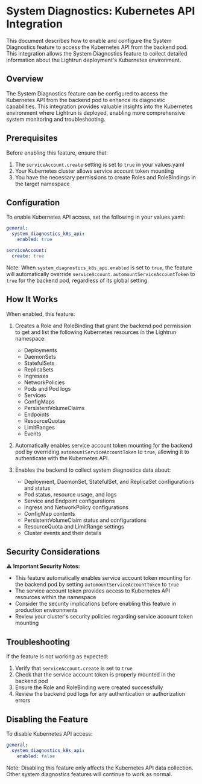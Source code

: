 # System Diagnostics: Kubernetes API Integration

This document describes how to enable and configure the System Diagnostics feature to access the Kubernetes API from the backend pod. This integration allows the System Diagnostics feature to collect detailed information about the Lightrun deployment's Kubernetes environment.

## Overview

The System Diagnostics feature can be configured to access the Kubernetes API from the backend pod to enhance its diagnostic capabilities. This integration provides valuable insights into the Kubernetes environment where Lightrun is deployed, enabling more comprehensive system monitoring and troubleshooting.

## Prerequisites

Before enabling this feature, ensure that:

1. The `serviceAccount.create` setting is set to `true` in your values.yaml
2. Your Kubernetes cluster allows service account token mounting
3. You have the necessary permissions to create Roles and RoleBindings in the target namespace

## Configuration

To enable Kubernetes API access, set the following in your values.yaml:

```yaml
general:
  system_diagnostics_k8s_api:
    enabled: true

serviceAccount:
  create: true
```

Note: When `system_diagnostics_k8s_api.enabled` is set to `true`, the feature will automatically override `serviceAccount.automountServiceAccountToken` to `true` for the backend pod, regardless of its global setting.

## How It Works

When enabled, this feature:

1. Creates a Role and RoleBinding that grant the backend pod permission to get and list the following Kubernetes resources in the Lightrun namespace:
   - Deployments
   - DaemonSets
   - StatefulSets
   - ReplicaSets
   - Ingresses
   - NetworkPolicies
   - Pods and Pod logs
   - Services
   - ConfigMaps
   - PersistentVolumeClaims
   - Endpoints
   - ResourceQuotas
   - LimitRanges
   - Events

2. Automatically enables service account token mounting for the backend pod by overriding `automountServiceAccountToken` to `true`, allowing it to authenticate with the Kubernetes API.

3. Enables the backend to collect system diagnostics data about:
   - Deployment, DaemonSet, StatefulSet, and ReplicaSet configurations and status
   - Pod status, resource usage, and logs
   - Service and Endpoint configurations
   - Ingress and NetworkPolicy configurations
   - ConfigMap contents
   - PersistentVolumeClaim status and configurations
   - ResourceQuota and LimitRange settings
   - Cluster events and their details

## Security Considerations

⚠️ **Important Security Notes:**

- This feature automatically enables service account token mounting for the backend pod by setting `automountServiceAccountToken` to `true`
- The service account token provides access to Kubernetes API resources within the namespace
- Consider the security implications before enabling this feature in production environments
- Review your cluster's security policies regarding service account token mounting

## Troubleshooting

If the feature is not working as expected:

1. Verify that `serviceAccount.create` is set to `true`
2. Check that the service account token is properly mounted in the backend pod
3. Ensure the Role and RoleBinding were created successfully
4. Review the backend pod logs for any authentication or authorization errors

## Disabling the Feature

To disable Kubernetes API access:

```yaml
general:
  system_diagnostics_k8s_api:
    enabled: false
```

Note: Disabling this feature only affects the Kubernetes API data collection. Other system diagnostics features will continue to work as normal. 